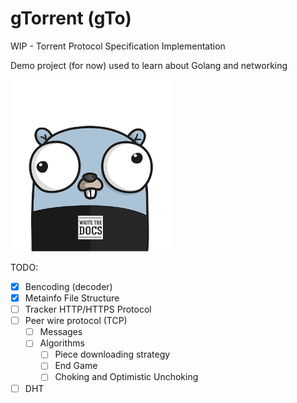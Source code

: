 # gTorrent (gTo)
WIP - Torrent Protocol Specification Implementation

Demo project (for now) used to learn about Golang and networking

![Alt text](readme/logo.png?raw=true "Logo") 

TODO:
 - [x] Bencoding (decoder)
 - [x] Metainfo File Structure
 - [ ] Tracker HTTP/HTTPS Protocol
 - [ ] Peer wire protocol (TCP)
     - [ ] Messages
     - [ ] Algorithms
       - [ ] Piece downloading strategy
       - [ ] End Game
       - [ ] Choking and Optimistic Unchoking
 - [ ] DHT
